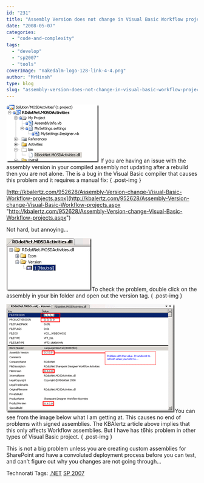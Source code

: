 ```yaml
---
id: "231"
title: "Assembly Version does not change in Visual Basic Workflow projects"
date: "2008-05-07"
categories: 
  - "code-and-complexity"
tags: 
  - "develop"
  - "sp2007"
  - "tools"
coverImage: "nakedalm-logo-128-link-4-4.png"
author: "MrHinsh"
type: blog
slug: "assembly-version-does-not-change-in-visual-basic-workflow-projects"
---
```


[![image](images/AssemblyVersiondoesnotchangeinVisualBasi_EE73-image_thumb-3-3.png)](http://blog.hinshelwood.com/files/2011/05/GWB-WindowsLiveWriter-AssemblyVersiondoesnotchangeinVisualBasi_EE73-image_2.png) If you are having an issue with the assembly version in your compiled assembly not updating after a rebuild then you are not alone. The is a bug in the Visual Basic compiler that causes this problem and it requires a manual fix:
{ .post-img }

[http://kbalertz.com/952628/Assembly-Version-change-Visual-Basic-Workflow-projects.aspx](http://kbalertz.com/952628/Assembly-Version-change-Visual-Basic-Workflow-projects.aspx "http://kbalertz.com/952628/Assembly-Version-change-Visual-Basic-Workflow-projects.aspx")

Not hard, but annoying...

[![image](images/AssemblyVersiondoesnotchangeinVisualBasi_EE73-image_thumb_1-1-1.png)](http://blog.hinshelwood.com/files/2011/05/GWB-WindowsLiveWriter-AssemblyVersiondoesnotchangeinVisualBasi_EE73-image_4.png)To check the problem, double click on the assembly in your bin folder and open out the version tag.
{ .post-img }

[![image](images/AssemblyVersiondoesnotchangeinVisualBasi_EE73-image_thumb_4-2-2.png)](http://blog.hinshelwood.com/files/2011/05/GWB-WindowsLiveWriter-AssemblyVersiondoesnotchangeinVisualBasi_EE73-image_10.png)You can see from the image below what I am getting at. This causes no end of problems with signed assemblies. The KBAlertz article above implies that this only affects Workflow assemblies. But I have has t6his problem in other types of Visual Basic project.
{ .post-img }

This is not a big problem unless you are creating custom assemblies for SharePoint and have a convoluted deployment process before you can test, and can't figure out why you changes are not going through...

Technorati Tags: [.NET](http://technorati.com/tags/.NET) [SP 2007](http://technorati.com/tags/SP+2007)




